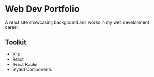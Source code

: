 # Web Dev Portfolio

A react site showcasing background and works in my web development career.

## Toolkit
- Vite
- React
- React Router
- Styled Components